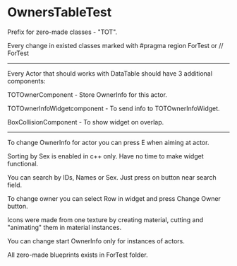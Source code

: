 # OwnersTableTest

Prefix for zero-made classes - "TOT".

Every change in existed classes marked with #pragma region ForTest or // ForTest 

-----

Every Actor that should works with DataTable should have 3 additional components:

TOTOwnerComponent - Store OwnerInfo for this actor.

TOTOwnerInfoWidgetcomponent - To send info to TOTOwnerInfoWidget.

BoxCollisionComponent - To show widget on overlap.

-----

To change OwnerInfo for actor you can press E when aiming at actor.

Sorting by Sex is enabled in c++ only. Have no time to make widget functional.

You can search by IDs, Names or Sex. Just press on button near search field.

To change owner you can select Row in widget and press Change Owner button.

Icons were made from one texture by creating material, cutting and "animating" them in material instances.

You can change start OwnerInfo only for instances of actors.

All zero-made blueprints exists in ForTest folder.